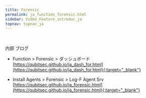 ```yaml
---
title: Forensic
permalink: ja_function_forensic.html
sidebar: Video_Feature_introduc_ja
topnav: topnav_ja
---
```


<!-- <style>.embed-container { position: relative; padding-bottom: 56.25%; height: 0; overflow: hidden; max-width: 100%; } .embed-container iframe, .embed-container object, .embed-container embed { position: absolute; top: 0; left: 0; width: 100%; height: 100%; }</style><div class='embed-container'><iframe src='https://www.youtube.com/embed/_nACR9unEwo' frameborder='0' allowfullscreen></iframe></div> -->

<br />

内部 ブログ  

- Function > Forensic > ダッシュボード   
[https://qubitsec.github.io/ja_dash_for.html](https://qubitsec.github.io/ja_dash_for.html){:target="_blank"}

- Install Agents > Forensic > Log-F Agent Srv   
[https://qubitsec.github.io/ja_forensic.html](https://qubitsec.github.io/ja_forensic.html){:target="_blank"}